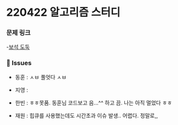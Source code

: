 # 220422 알고리즘 스터디

### 문제 링크

-[보석 도둑](https://www.acmicpc.net/problem/1202)

### 👾 Issues

- 동훈 : ㅅㅂ 풀엇다 ㅅㅂ

- 지영 :

- 한빈 : ㅎㅎ못품. 동훈님 코드보고 음...^^ 하고 끔. 나는 아직 멀었다 ㅎㅎ

- 재원 : 힙큐를 사용했는데도 시간초과 이슈 발생.. 어렵다. 정말로,,
